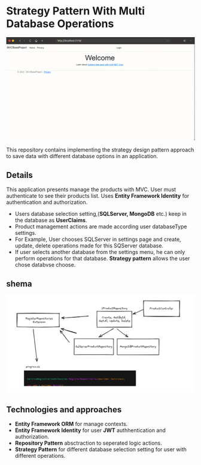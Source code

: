 
  # Strategy Pattern With Multi Database Operations

  ![schema](Assets/apptrail.gif "app")

 This repository contains implementing the strategy design pattern approach 
 to save data with different database options in an application.

 ## Details

This application presents manage the products with MVC.  User must authenticate to see their products list. Uses **Entity Framework Identity** for authentication and authorization. 
- Users database selection setting,(**SQLServer, MongoDB** etc.) keep in the database as **UserClaims**. 
- Product management actions  are made according user databaseType settings. 
- For Example, User chooses SQLServer in settings page and create, update, delete operations made for this SQServer database. 
- If user selects another database from the settings menu, he can only perform operations for that database. **Strategy pattern** allows the user chose databvse choose.

## shema

![schema](Assets/schema.png "schema")


## Technologies and approaches
- **Entity Framework ORM** for manage contexts.
- **Entity Framework Identity** for user **JWT** authhentication and authorization.
- **Repository Pattern** absctraction to seperated logic actions.
- **Strategy Pattern** for different database selection setting for user with different operations.


